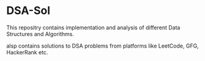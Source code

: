 # DSA-Sol
This repositry contains implementation and analysis of different Data Structures and Algorithms.

alsp contains solutions to DSA problems from platforms like LeetCode, GFG, HackerRank etc.
